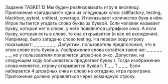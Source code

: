Задание TASKE1.12
Мы будем реализовывать игру в виселицу. Приложение «загадывает» одно из следующих слов: skillfactory, testing, blackbox, pytest, unittest, coverage. И показывает количество букв в нём.
Игрок пытается угадать слово буква за буквой. Если человек называет букву, которой нет в слове, у него появляется штрафное очко. А если букву, которая есть в слове, то она открывается (и все её вхождения).
Например, было загадано слово testing. На первом ходу игроку показывают: _ _ _ _ _ _ _.
Допустим, пользователь предположил, что в этом слове есть буква a. Изображение слова остаётся такое же: _ _ _ _ _ _ _, но у пользователя появляется штрафное очко.
Допустим, на следующем ходу пользователь предлагает букву t. Тогда изображение слова меняется, игроку открывается буква t: T _ _ T _ _ _.
Если набирается 4 штрафных очка и слово не отгадано, игра проиграна.
Приложение должно управляться через командную строку.
